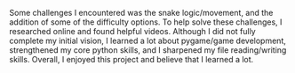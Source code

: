 Some challenges I encountered was the snake logic/movement, and the addition of some of the difficulty options. To help solve these challenges, I researched online and found helpful videos. Although I did not fully complete my initial vision, I learned a lot about pygame/game development, strengthened my core python skills, and I sharpened my file reading/writing skills. Overall, I enjoyed this project and believe that I learned a lot.

